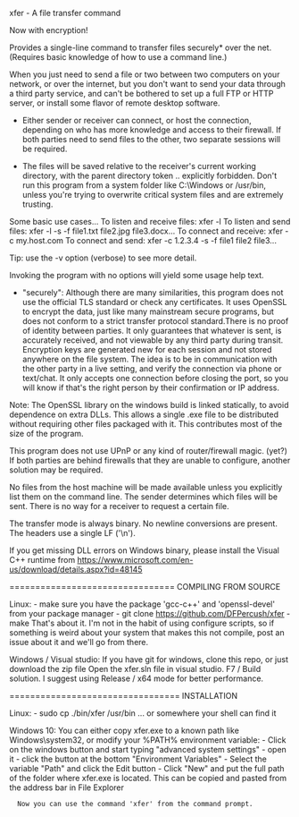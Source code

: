 xfer - A file transfer command

Now with encryption!

Provides a single-line command to transfer files securely* over the net.
(Requires basic knowledge of how to use a command line.)

When you just need to send a file or two between two computers on your network, or over the internet,
but you don't want to send your data through a third party service, and can't be bothered
to set up a full FTP or HTTP server, or install some flavor of remote desktop software.

- Either sender or receiver can connect, or host the connection, depending on who has more
  knowledge and access to their firewall. If both parties need to send files to the other,
  two separate sessions will be required.

- The files will be saved relative to the receiver's current working directory,
  with the parent directory token .. explicitly forbidden.
  Don't run this program from a system folder like C:\Windows or /usr/bin,
  unless you're trying to overwrite critical system files and are extremely trusting.

Some basic use cases...
To listen and receive files: xfer -l
To listen and send files: xfer -l -s -f file1.txt file2.jpg file3.docx...
To connect and receive: xfer -c my.host.com 
To connect and send: xfer -c 1.2.3.4 -s -f file1 file2 file3...

Tip: use the -v option (verbose) to see more detail.

Invoking the program with no options will yield some usage help text.


* "securely":
    Although there are many similarities, this program does not use the official TLS standard
  or check any certificates. It uses OpenSSL to encrypt the data, just like many mainstream
  secure programs, but does not conform to a strict transfer protocol standard.There is no proof of 
  identity between parties. It only guarantees that whatever is sent, is accurately received, and 
  not viewable by any third party during transit. Encryption keys are generated new for each session
  and not stored anywhere on the file system.
    The idea is to be in communication with the other party in a live setting, and verify the
  connection via phone or text/chat. It only accepts one connection before closing the port,
  so you will know if that's the right person by their confirmation or IP address.

Note: The OpenSSL library on the windows build is linked statically, to avoid dependence on extra DLLs.
      This allows a single .exe file to be distributed without requiring other files packaged with it.
      This contributes most of the size of the program.

This program does not use UPnP or any kind of router/firewall magic. (yet?)
If both parties are behind firewalls that they are unable to configure, 
another solution may be required.

No files from the host machine will be made available unless you explicitly list them on 
the command line. The sender determines which files will be sent. There is no way for a
receiver to request a certain file.

The transfer mode is always binary. No newline conversions are present. The headers use a single LF ('\n').

If you get missing DLL errors on Windows binary, please install the Visual C++ runtime from https://www.microsoft.com/en-us/download/details.aspx?id=48145


================================
COMPILING FROM SOURCE

Linux:
    - make sure you have the package 'gcc-c++' and 'openssl-devel' from your package manager
    - git clone https://github.com/DFPercush/xfer
    - make
    That's about it. I'm not in the habit of using configure scripts, so if
    something is weird about your system that makes this not compile, post
    an issue about it and we'll go from there.

Windows / Visual studio:
    If you have git for windows, clone this repo, or just download the zip file
    Open the xfer.sln file in visual studio.
    F7 / Build solution. I suggest using Release / x64 mode for better performance.

=================================
INSTALLATION

Linux:
    - sudo cp ./bin/xfer /usr/bin
       ... or somewhere your shell can find it

Windows 10:
    You can either copy xfer.exe to a known path like Windows\system32, or modify your %PATH% environment variable:
    - Click on the windows button and start typing "advanced system settings" - open it
    - click the button at the bottom "Environment Variables"
    - Select the variable "Path" and click the Edit button
    - Click "New" and put the full path of the folder where xfer.exe is located. 
      This can be copied and pasted from the address bar in File Explorer

      Now you can use the command 'xfer' from the command prompt.
